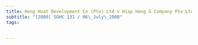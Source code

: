 ```yaml
---
title: Hong Huat Development Co (Pte) Ltd v Hiap Hong & Company Pte Ltd 
subtitle: "[2000] SGHC 131 / 06\_July\_2000"
tags:


---
```



